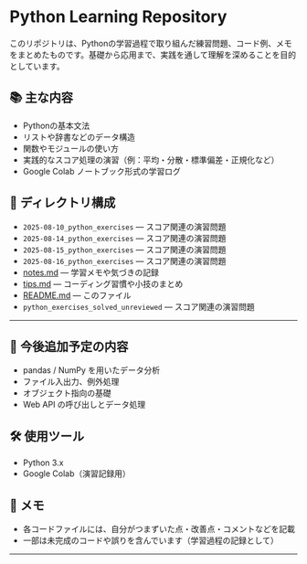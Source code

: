 # Python Learning Repository

このリポジトリは、Pythonの学習過程で取り組んだ練習問題、コード例、メモをまとめたものです。基礎から応用まで、実践を通して理解を深めることを目的としています。

## 📚 主な内容

- Pythonの基本文法
- リストや辞書などのデータ構造
- 関数やモジュールの使い方
- 実践的なスコア処理の演習（例：平均・分散・標準偏差・正規化など）
- Google Colab ノートブック形式の学習ログ

## 📂 ディレクトリ構成

- `2025-08-10_python_exercises` — スコア関連の演習問題  
- `2025-08-14_python_exercises` — スコア関連の演習問題  
- `2025-08-15_python_exercises` — スコア関連の演習問題  
- `2025-08-16_python_exercises` — スコア関連の演習問題  
- [notes.md](./notes.md) — 学習メモや気づきの記録  
- [tips.md](./tips.md) — コーディング習慣や小技のまとめ  
- [README.md](./README.md) — このファイル  
- `python_exercises_solved_unreviewed` — スコア関連の演習問題  

---

## 🚀 今後追加予定の内容

- pandas / NumPy を用いたデータ分析
- ファイル入出力、例外処理
- オブジェクト指向の基礎
- Web API の呼び出しとデータ処理

## 🛠 使用ツール

- Python 3.x
- Google Colab（演習記録用）

## 💬 メモ

- 各コードファイルには、自分がつまずいた点・改善点・コメントなどを記載
- 一部は未完成のコードや誤りを含んでいます（学習過程の記録として）

---
